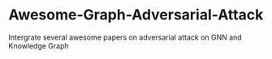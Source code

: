 # Awesome-Graph-Adversarial-Attack
Intergrate several awesome papers on adversarial attack on GNN and Knowledge Graph
